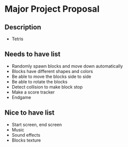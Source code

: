 # Major Project Proposal

## Description
- Tetris

## Needs to have list
- Randomly spawn blocks and move down automatically
- Blocks have different shapes and colors
- Be able to move the blocks side to side
- Be able to rotate the blocks
- Detect collision to make block stop
- Make a score tracker
- Endgame

## Nice to have list
- Start screen, end screen
- Music
- Sound effects
- Blocks texture